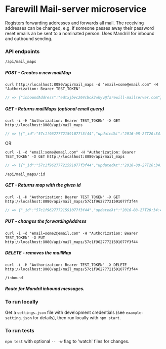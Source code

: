 # Farewill Mail-server microservice

Registers forwarding addresses and forwards all mail. The receiving addresses can be changed, e.g. if someone passes away their password reset emails an be sent to a nominated person. Uses Mandrill for inbound and outbound sending.

### API endpoints

`/api/mail_maps`

##### POST - Creates a new mailMap

```Shell
curl http://localhost:8080/api/mail_maps -d "email=some@email.com" -H "Authorization: Bearer TEST_TOKEN"
```
```js
// => {"inboundAddress":"edtxjbvc264cbck2wkyv@farewill-mailserver.com"}
```

##### GET - Returns mailMaps (optional email query)

```Shell
curl -i -H "Authorization: Bearer TEST_TOKEN" -X GET http://localhost:8080/api/mail_maps
```
```js
// => [{"_id":"57c1f96277721591077f3f44","updatedAt":"2016-08-27T20:34:42.593Z","createdAt":"2016-08-27T20:34:42.593Z","inboundAddress":"edtxjbvc264cbck2wkyv@farewill-mailserver.com","forwardingAddress":"some@email.com","__v":0}]
```
OR
```Shell
curl -i -d "email:some@email.com" -H "Authorization: Bearer TEST_TOKEN" -X GET http://localhost:8080/api/mail_maps
```
```js
// => [{"_id":"57c1f96277721591077f3f44","updatedAt":"2016-08-27T20:34:42.593Z","createdAt":"2016-08-27T20:34:42.593Z","inboundAddress":"edtxjbvc264cbck2wkyv@farewill-mailserver.com","forwardingAddress":"some@email.com","__v":0}]
```

`/api/mail_maps/:id`

##### GET - Returns map with the given id

```Shell
curl -i -H "Authorization: Bearer TEST_TOKEN" -X GET http://localhost:8080/api/mail_maps/57c1f96277721591077f3f44
```
```js
// => {"_id":"57c1f96277721591077f3f44","updatedAt":"2016-08-27T20:34:42.593Z","createdAt":"2016-08-27T20:34:42.593Z","inboundAddress":"edtxjbvc264cbck2wkyv@farewill-mailserver.com","forwardingAddress":"some@email.com","__v":0}
```

##### PUT - changes the forwardingAddress

```Shell
curl -i -d "email=some2@email.com" -H "Authorization: Bearer TEST_TOKEN" -X PUT http://localhost:8080/api/mail_maps/57c1f96277721591077f3f44
```

##### DELETE - removes the mailMap

```Shell
curl -i -H "Authorization: Bearer TEST_TOKEN" -X DELETE http://localhost:8080/api/mail_maps/57c1f96277721591077f3f44
```

`/inbound`

##### Route for Mandril inbound messages.

### To run locally

Get a `settings.json` file with development credentials (see `example-setting.json` for details), then run locally with `npm start`.

### To run tests

`npm test` with optional `-- -w` flag to 'watch' files for changes.
